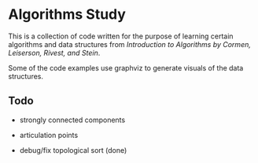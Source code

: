 # Algorithms Study

This is a collection of code written for the purpose of learning certain algorithms
and data structures from *Introduction to Algorithms by Cormen, Leiserson, Rivest, and Stein*.

Some of the code examples use graphviz to generate visuals of the data structures.

## Todo

* strongly connected components
* articulation points

* debug/fix topological sort (done)
